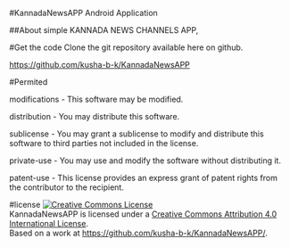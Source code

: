 <head>
<meta charset="UTF-8">
<meta name="description" content="KannadaNewsAPP ,simple KANNADA NEWS CHANNELS APP">
<meta name="keywords" content="kushabk,kusha bk,kusha b k,KannadaNewsAPP,suvarna new 24x7,suvarna news,suvarna news 24x7 today,tv9 kannada app,tv9 kannada,public tv,public tv, live streaming,public tv kannada,public tv android app">
<meta name="author" content="kusha bk">
<meta http-equiv="refresh" content="30">
</head>


#KannadaNewsAPP
Android Application



##About
        simple KANNADA NEWS CHANNELS APP, 

#Get the code
Clone the git repository available here on github. 

https://github.com/kusha-b-k/KannadaNewsAPP

#Permited


modifications - This software may be modified.

distribution - You may distribute this software.

sublicense - You may grant a sublicense to modify and distribute this software to third parties not included in the license.

private-use - You may use and modify the software without distributing it.

patent-use - This license provides an express grant of patent rights from the contributor to the recipient.




#license
<a rel="license" href="http://creativecommons.org/licenses/by/4.0/"><img alt="Creative Commons License" style="border-width:0" src="https://i.creativecommons.org/l/by/4.0/88x31.png" /></a><br /><span xmlns:dct="http://purl.org/dc/terms/" property="dct:title">KannadaNewsAPP</span> is licensed under a <a rel="license" href="http://creativecommons.org/licenses/by/4.0/">Creative Commons Attribution 4.0 International License</a>.<br />Based on a work at <a xmlns:dct="http://purl.org/dc/terms/" href="https://github.com/kusha-b-k/KannadaNewsAPP/" rel="dct:source">https://github.com/kusha-b-k/KannadaNewsAPP/</a>.


